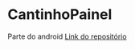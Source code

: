 # CantinhoPainel
Parte do android  <a href="https://github.com/eduardaarosaa/CantinhoAndroid">Link do repositório</a>
